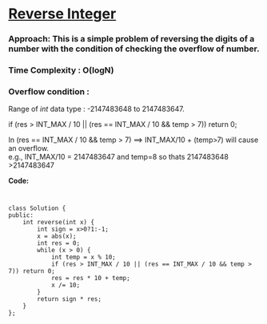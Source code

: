 # [Reverse Integer](https://leetcode.com/problems/reverse-integer)

### Approach: This is a simple problem of reversing the digits of a number with the condition of checking the overflow of number.
### Time Complexity : O(logN)
### Overflow condition : 
Range of _int_ data type :  -2147483648 to 2147483647.

if (res > INT_MAX / 10 || (res == INT_MAX / 10 && temp > 7)) return 0;

In (res == INT_MAX / 10 && temp > 7) ==> INT_MAX/10 + (temp>7) will cause an overflow.\
e.g., INT_MAX/10 = 2147483647 and temp=8 so thats 2147483648 >2147483647


**Code:**
#
```
class Solution {
public:
    int reverse(int x) {
        int sign = x>0?1:-1;
        x = abs(x);
        int res = 0;
        while (x > 0) {
            int temp = x % 10;
            if (res > INT_MAX / 10 || (res == INT_MAX / 10 && temp > 7)) return 0;
            res = res * 10 + temp;
            x /= 10;
        }
        return sign * res;
    }
};
```
